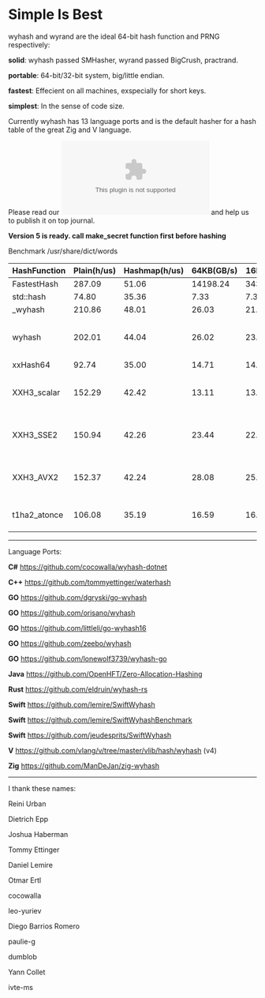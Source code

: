 Simple Is Best
====

wyhash and wyrand are the ideal 64-bit hash function and PRNG respectively: 

**solid**:  wyhash passed SMHasher, wyrand passed BigCrush, practrand.

**portable**: 64-bit/32-bit system, big/little endian.
  
**fastest**:  Effecient on all machines, exspecially for short keys.
  
**simplest**: In the sense of code size.

Currently wyhash has 13 language ports and is the default hasher for a hash table of the great Zig and V language.

Please read our ![manuscript](manuscript.docx) and help us to publish it on top journal.

**Version 5 is ready. call make_secret function first before hashing**

Benchmark /usr/share/dict/words

|HashFunction|Plain(h/us)|Hashmap(h/us)|64KB(GB/s)|16MB(GB/s)|Limitations|
|----|----|----|----|----|----|
|FastestHash|287.09|51.06|14198.24|3435973.84|fail many tests|
|std::hash|74.80|35.36|7.33|7.37|fail many tests|
|_wyhash|210.86|48.01|26.03|21.53|fail many tests|
|wyhash|202.01|44.04|26.02|23.01|~62 bit uniqueness strength, ~2^-63 chance to lose entropy|
|xxHash64|92.74|35.00|14.71|14.59||
|XXH3_scalar|152.29|42.42|13.11|13.11|Moment Chi2 14974, BIC,unaligned memory access|
|XXH3_SSE2|150.94|42.26|23.44|22.07|Moment Chi2 14974, BIC,SSE2,unaligned memory access|
|XXH3_AVX2|152.37|42.24|28.08|25.20|Moment Chi2 14974, BIC,AVX2,unaligned memory access|
|t1ha2_atonce|106.08|35.19|16.59|16.29|unaligned memory access(default),one-shot read(default)|

----------------------------------------

Language Ports:

**C#**  https://github.com/cocowalla/wyhash-dotnet

**C++**  https://github.com/tommyettinger/waterhash

**GO**  https://github.com/dgryski/go-wyhash

**GO**  https://github.com/orisano/wyhash

**GO** https://github.com/littleli/go-wyhash16

**GO** https://github.com/zeebo/wyhash

**GO** https://github.com/lonewolf3739/wyhash-go

**Java** https://github.com/OpenHFT/Zero-Allocation-Hashing

**Rust**  https://github.com/eldruin/wyhash-rs

**Swift** https://github.com/lemire/SwiftWyhash

**Swift**  https://github.com/lemire/SwiftWyhashBenchmark

**Swift**  https://github.com/jeudesprits/SwiftWyhash

**V** https://github.com/vlang/v/tree/master/vlib/hash/wyhash (v4)

**Zig** https://github.com/ManDeJan/zig-wyhash

----------------------------------------

I thank these names:

Reini Urban

Dietrich Epp

Joshua Haberman

Tommy Ettinger

Daniel Lemire

Otmar Ertl

cocowalla

leo-yuriev

Diego Barrios Romero

paulie-g 

dumblob

Yann Collet

ivte-ms
